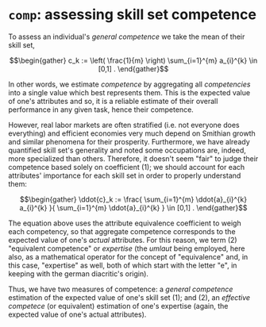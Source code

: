 # `comp`: assessing skill set competence

To assess an individual's *general competence* we take the mean of their skill set,

```math
\begin{gather}
c_k := 
\left(
    \frac{1}{m}
\right)
\sum_{i=1}^{m}
a_{i}^{k}
\in
[0,1]
.
\end{gather}
```

In other words, we estimate *competence* by aggregating all *competencies* into a single value which best represents them. This  is the expected value of one's attributes and so, it is a reliable estimate of their overall performance in any given task, hence their competence.

However, real labor markets are often stratified (i.e. not everyone does everything) and efficient economies very much depend on Smithian growth and similar phenomena for their prosperity. Furthermore, we have already quantified skill set's generality and noted some occupations are, indeed, more specialized than others. Therefore, it doesn't seem "fair" to judge their competence based solely on coefficient (1); we should account for each attributes' importance for each skill set in order to properly understand them: 

```math
\begin{gather}
\ddot{c}_k := 
\frac{
    \sum_{i=1}^{m}
    \ddot{a}_{i}^{k}
    a_{i}^{k}
}{
    \sum_{i=1}^{m}
    \ddot{a}_{i}^{k}
}
\in
[0,1]
.
\end{gather}
```

The equation above uses the attribute equivalence coefficient to weigh each competency, so that aggregate competence corresponds to the expected value of one's *actual* attributes. For this reason, we term (2) "equivalent competence" or *expertise* (the *umlaut* being employed, here also, as a mathematical operator for the concept of "equivalence" and, in this case, "expertise" as well, both of which start with the letter "e", in keeping with the german diacritic's origin).

Thus, we have two measures of competence: a *general competence* estimation of the expected value of one's skill set (1); and (2), an *effective competece* (or equivalent) estimation of one's expertise (again, the expected value of one's actual attributes).
